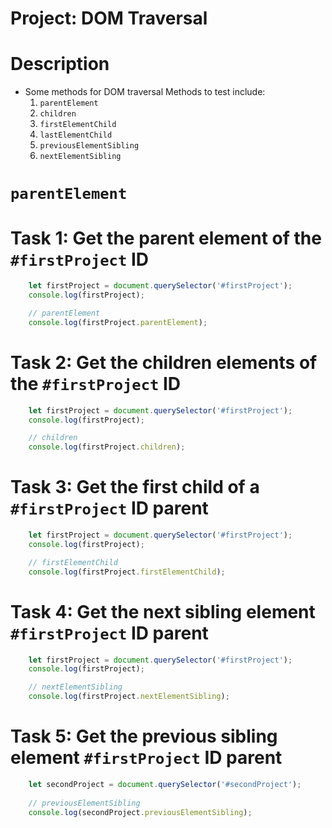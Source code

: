 # Project: DOM Traversal

# Description
* Some methods for DOM traversal Methods to test include:
    1. `parentElement`
    2. `children`
    3. `firstElementChild`
    4. `lastElementChild`
    5. `previousElementSibling`
    6. `nextElementSibling`

# `parentElement`

# Task 1: Get the parent element of the `#firstProject` ID
```js
    let firstProject = document.querySelector('#firstProject');
    console.log(firstProject);

    // parentElement
    console.log(firstProject.parentElement);
```

# Task 2: Get the children elements of the `#firstProject` ID
```js
    let firstProject = document.querySelector('#firstProject');
    console.log(firstProject);

    // children
    console.log(firstProject.children);
```

# Task 3: Get the first child of a `#firstProject` ID parent
```js
    let firstProject = document.querySelector('#firstProject');
    console.log(firstProject);

    // firstElementChild
    console.log(firstProject.firstElementChild);
```

# Task 4: Get the next sibling element `#firstProject` ID parent
```js
    let firstProject = document.querySelector('#firstProject');
    console.log(firstProject);

    // nextElementSibling
    console.log(firstProject.nextElementSibling);
```

# Task 5: Get the previous sibling element `#firstProject` ID parent
```js
    let secondProject = document.querySelector('#secondProject');
    
    // previousElementSibling
    console.log(secondProject.previousElementSibling);
```